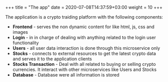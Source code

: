 +++
title = "The app"
date = 2020-07-08T14:37:59+03:00
weight = 10
+++

The  application is a crypto traiding platform with the following components:
- **Frontend** - serves the non dynamic content for like html, js, css and images
- **Login** - in in charge of dealing with anything related to the login user functionality
- **Users** - all user data interaction is done through this microservice only
- **Stocks** - connects to external resources to get the latest crypto data and serves it to the application clients
- **Stocks Transaction** - Deal with all related to buying or selling crypto currencies. It interact with other microservices like Users and Stocks
- **Database** - Database were all information is stored  